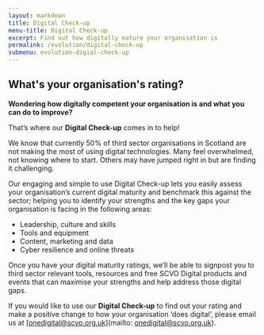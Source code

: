 ```yaml
---
layout: markdown
title: Digital Check-up
menu-title: Digital Check-up
excerpt: Find out how digitally mature your organisation is
permalink: /evolution/digital-check-up
submenu: evolution-digial-check-up
---
```


## What's your organisation's rating?

**Wondering how digitally competent your organisation is and what you can do to improve?**

That’s where our **Digital Check-up** comes in to help!

We know that currently 50% of third sector organisations in Scotland are not making the most of using digital technologies.  Many feel overwhelmed, not knowing where to start. Others may have jumped right in but are finding it challenging.  

Our engaging and simple to use Digital Check-up lets you easily assess your organisation’s current digital maturity and benchmark this against the sector; helping you to identify your strengths and the key gaps your organisation is facing in the following areas:

<ul class="browser-default">
  <li>Leadership, culture and skills</li>
  <li>Tools and equipment</li>
  <li>Content, marketing and data</li>
  <li>Cyber resilience and online threats</li>
</ul>

Once you have your digital maturity ratings, we’ll be able to signpost you to third sector relevant tools, resources and free SCVO Digital products and events that can maximise your strengths and help address those digital gaps.

If you would like to use our **Digital Check-up** to find out your rating and make a positive change to how your organisation ‘does digital’, please email us at [onedigital@scvo.org.uk](mailto: onedigital@scvo.org.uk).

